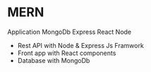 # MERN
Application MongoDb Express React Node
- Rest API with Node & Express Js Framwork
- Front app with React components
- Database with MongoDb
